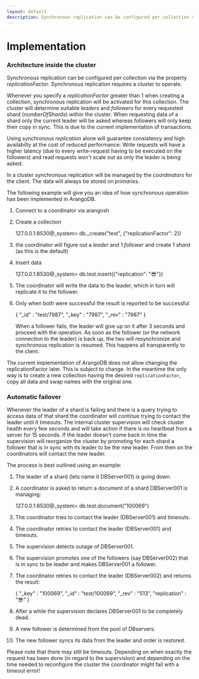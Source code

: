 ```yaml
---
layout: default
description: Synchronous replication can be configured per collection via the property replicationFactor
---
```

Implementation
==============

### Architecture inside the cluster

Synchronous replication can be configured per collection via the property *replicationFactor*. Synchronous replication requires a cluster to operate.

Whenever you specify a *replicationFactor* greater than 1 when creating a collection, synchronous replication will be activated for this collection. The cluster will determine suitable *leaders* and *followers* for every requested shard (*numberOfShards*) within the cluster. When requesting data of a shard only the current leader will be asked whereas followers will only keep their copy in sync. This is due to the current implementation of transactions.

Using *synchronous replication* alone will guarantee consistency and high availabilty at the cost of reduced performance: Write requests will have a higher latency (due to every write-request having to be executed on the followers) and read requests won't scale out as only the leader is being asked.

In a cluster synchronous replication will be managed by the *coordinators* for the client. The data will always be stored on *primaries*.

The following example will give you an idea of how synchronous operation has been implemented in ArangoDB.

1. Connect to a coordinator via arangosh
2. Create a collection

    127.0.0.1:8530@_system> db._create("test", {"replicationFactor": 2})

3. the coordinator will figure out a *leader* and 1 *follower* and create 1 *shard* (as this is the default)
3. Insert data

    127.0.0.1:8530@_system> db.test.insert({"replication": "😎"})

4. The coordinator will write the data to the leader, which in turn will
replicate it to the follower.
5. Only when both were successful the result is reported to be successful

    { 
        "_id" : "test/7987", 
        "_key" : "7987", 
        "_rev" : "7987" 
    }

   When a follower fails, the leader will give up on it after 3 seconds
   and proceed with the operation. As soon as the follower (or the network
   connection to the leader) is back up, the two will resynchronize and
   synchronous replication is resumed. This happens all transparently
   to the client.

The current implementation of ArangoDB does not allow changing the replicationFactor later. This is subject to change. In the meantime the only way is to create a new collection having the desired `replicationFactor`, copy all data and swap names with the original one.

### Automatic failover

Whenever the leader of a shard is failing and there is a query trying to access data of that shard the coordinator will continue trying to contact the leader until it timeouts. The internal cluster supervision will check cluster health every few seconds and will take action if there is no heartbeat from a server for 15 seconds. If the leader doesn't come back in time the supervision will reorganize the cluster by promoting for each shard a follower that is in sync with its leader to be the new leader. From then on the coordinators will contact the new leader.

The process is best outlined using an example:

1. The leader of a shard (lets name it DBServer001) is going down.
2. A coordinator is asked to return a document of a shard DBServer001 is managing:

    127.0.0.1:8530@_system> db.test.document("100069")

3. The coordinator tries to contact the leader (DBServer001) and timeouts.
4. The coordinator retries to contact the leader (DBServer001) and timeouts.
5. The supervision detects outage of DBServer001.
6. The supervision promotes one of the followers (say DBServer002) that is in sync to be leader and makes DBServer001 a follower.
7. The coordinator retries to contact the leader (DBServer002) and returns the result:

    { 
        "_key" : "100069", 
        "_id" : "test/100069", 
        "_rev" : "513", 
        "replication" : "😎"
    }
8. After a while the supervision declares DBServer001 to be completely dead.
9. A new follower is determined from the pool of DBservers.
10. The new follower syncs its data from the leader and order is restored.

Please note that there may still be timeouts. Depending on when exactly the request has been done (in regard to the supervision) and depending on the time needed to reconfigure the cluster the coordinator might fail with a timeout error!
